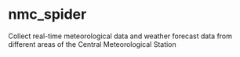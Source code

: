# nmc_spider

Collect real-time meteorological data and weather forecast data from different areas of the Central Meteorological Station